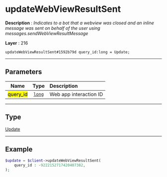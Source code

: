 # updateWebViewResultSent

**Description** : *Indicates to a bot that a webview was closed and an inline message was sent on behalf of the user using messages\.sendWebViewResultMessage*

**Layer** : 216

```tl
updateWebViewResultSent#1592b79d query_id:long = Update;
```

---

## Parameters

| Name | Type | Description |
| :---: | :---: | :--- |
| <mark>query_id</mark> | [`long`](type/long) | Web app interaction ID |

---

## Type

[Update](type/Update)

---

## Example

```php
$update = $client->updateWebViewResultSent(
	query_id : -9222152717420407382,
);
```